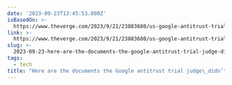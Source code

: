 ```yaml
---
date: '2023-09-23T13:45:53.000Z'
isBasedOn: >-
  https://www.theverge.com/2023/9/21/23883680/us-google-antitrust-trial-amit-mehta-doj-exhibit-documents
link: >-
  https://www.theverge.com/2023/9/21/23883680/us-google-antitrust-trial-amit-mehta-doj-exhibit-documents
slug: >-
  2023-09-23-here-are-the-documents-the-google-antitrust-trial-judge-didnt-want-you-to
tags:
  - tech
title: "Here are the documents the Google antitrust trial judge\_didn’t\_want you to "
---
```


